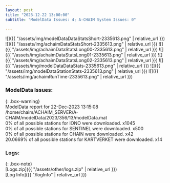```yaml
---
layout: post
title: "2023-12-22 13:00:00"
subtitle: "ModelData Issues: 4; A-CHAIM System Issues: 0"

---
```


![]({{ "/assets/img/modelDataDataStatsShort-2335613.png" | relative_url }})
![]({{ "/assets/img/achaimDataStatsShort-2335613.png" | relative_url }})
![]({{ "/assets/img/achaimDataStatsLong00-2335613.png" | relative_url }})
![]({{ "/assets/img/achaimDataStatsLong01-2335613.png" | relative_url }})
![]({{ "/assets/img/achaimDataStatsLong02-2335613.png" | relative_url }})
![]({{ "/assets/img/modelDataDataStats-2335613.png" | relative_url }})
![]({{ "/assets/img/modelDataStationStats-2335613.png" | relative_url }})
![]({{ "/assets/img/achaimRunTime-2335613.png" | relative_url }})


### ModelData Issues:  
  
{: .box-warning}  
 ModelData report for 22-Dec-2023 13:15:08   
 /home/chaim/ACHAIM_SERVER/A-CHAIM/modelData/2023/356/13/modelData.mat   
 0% of all possible stations for IONO were downloaded. x1045   
 0% of all possible stations for SENTINEL were downloaded. x500   
 0% of all possible stations for CHAIN were downloaded. x42   
 20.0669% of all possible stations for KARTVERKET were downloaded. x14   
  


### Logs:  
  
{: .box-note}  
[Logs.zip]({{ "/assets/other/logs.zip" | relative_url }})  
[Log Info]({{ "/logInfo" | relative_url }})  
